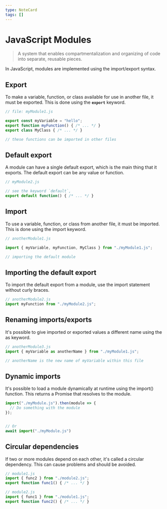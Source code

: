 ```yaml
---
type: NoteCard
tags: []
---
```


# JavaScript Modules
> A system that enables compartmentalization and organizing of code into separate, reusable pieces.

In JavaScript, modules are implemented using the import/export syntax.

## Export

To make a variable, function, or class available for use in another file, it must be exported. This is done using the **`export`** keyword.

```js
// file: myModule1.js

export const myVariable = "hello";
export function myFunction() { /* ... */ }
export class MyClass { /* ... */ }

// these functions can be imported in other files
```

## Default export

A module can have a single default export, which is the main thing that it exports. The default export can be any value or function.

```js
// myModule2.js

// see the keyword `default`,
export default function() { /* ... */ }
```

## Import

To use a variable, function, or class from another file, it must be imported. This is done using the import keyword.

```js
// anotherModule1.js

import { myVariable, myFunction, MyClass } from "./myModule1.js";

// importing the default module
```

## Importing the default export

To import the default export from a module, use the import statement without curly braces.

```js
// anotherModule2.js
import myFunction from "./myModule2.js";
```

## Renaming imports/exports

It's possible to give imported or exported values a different name using the as keyword.

```js
// anotherModule3.js
import { myVariable as anotherName } from "./myModule1.js";

// anotherName is the new name of myVariable within this file
```

## Dynamic imports

It's possible to load a module dynamically at runtime using the import() function. This returns a Promise that resolves to the module.

```js
import("./myModule.js").then(module => {
  // Do something with the module
});


// Or
await import("./myModule.js")
```

## Circular dependencies

If two or more modules depend on each other, it's called a circular dependency. This can cause problems and should be avoided.

```js
// module1.js
import { func2 } from "./module2.js";
export function func1() { /* ... */ }

// module2.js
import { func1 } from "./module1.js";
export function func2() { /* ... */ }
```